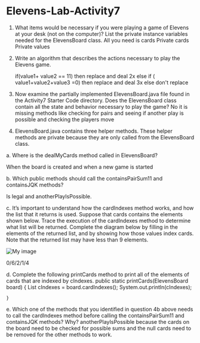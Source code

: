 # Elevens-Lab-Activity7

1. What items would be necessary if you were playing a game of Elevens at your desk (not on the
computer)? List the private instance variables needed for the ElevensBoard class.
    All you need is cards
    Private cards
    Private values


2. Write an algorithm that describes the actions necessary to play the Elevens game.

	if(value1+ value2 == 11) then replace and deal 2x
	else if ( value1+value2+value3 =0) then replace and deal 3x
	else don't replace

3. Now examine the partially implemented ElevensBoard.java file found in the Activity7
Starter Code directory. Does the ElevensBoard class contain all the state and behavior
necessary to play the game?
	No it is missing methods like checking for pairs and seeing if another play is possible and checking the players move

4. ElevensBoard.java contains three helper methods. These helper methods are private
because they are only called from the ElevensBoard class.

a. Where is the dealMyCards method called in ElevensBoard?

When the board is created and when a new game is started




b. Which public methods should call the containsPairSum11 and containsJQK
methods?

Is legal and anotherPlayIsPossible.




c. It’s important to understand how the cardIndexes method works, and how the list that it
returns is used. Suppose that cards contains the elements shown below. Trace the execution
of the cardIndexes method to determine what list will be returned. Complete the diagram
below by filling in the elements of the returned list, and by showing how those values index
cards. Note that the returned list may have less than 9 elements.

![My image](https://bsimps3.github.io/Elevens-Lab-Activity7/cards.png)

0/6/2/1/4

d. Complete the following printCards method to print all of the elements of cards that are
indexed by cIndexes.
    public static printCards(ElevensBoard board) {
    List<Integer> cIndexes = board.cardIndexes();
    System.out.println(cIndexes);         
  
  
  
  
  
  
  
    }
  
  
  e. Which one of the methods that you identified in question 4b above needs to call the
      cardIndexes method before calling the containsPairSum11 and containsJQK
      methods? Why?
 anotherPlayIsPossible because the cards on the board need to be checked for possible sums and the null cards need to be removed for the other methods to work.
